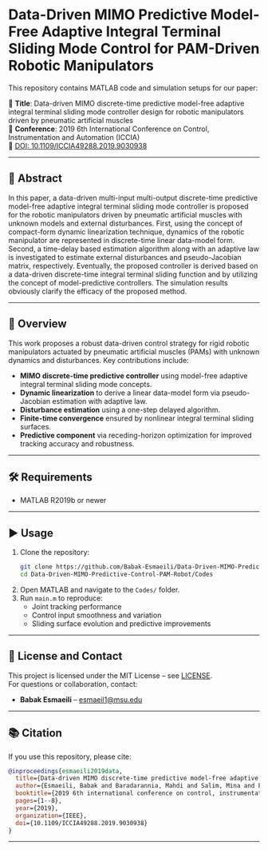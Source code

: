 
# Data-Driven MIMO Predictive Model-Free Adaptive Integral Terminal Sliding Mode Control for PAM-Driven Robotic Manipulators

This repository contains MATLAB code and simulation setups for our paper:

📄 **Title**: Data-driven MIMO discrete-time predictive model-free adaptive integral terminal sliding mode controller design for robotic manipulators driven by pneumatic artificial muscles  
📰 **Conference**: 2019 6th International Conference on Control, Instrumentation and Automation (ICCIA)    
🔗 [DOI: 10.1109/ICCIA49288.2019.9030938](https://doi.org/10.1109/ICCIA49288.2019.9030938)

---

## 🧠 Abstract

In this paper, a data-driven multi-input multi-output discrete-time predictive model-free adaptive integral terminal sliding mode controller is proposed for the robotic manipulators driven by pneumatic artificial muscles with unknown models and external disturbances. First, using the concept of compact-form dynamic linearization technique, dynamics of the robotic manipulator are represented in discrete-time linear data-model form. Second, a time-delay based estimation algorithm along with an adaptive law is investigated to estimate external disturbances and pseudo-Jacobian matrix, respectively. Eventually, the proposed controller is derived based on a data-driven discrete-time integral terminal sliding function and by utilizing the concept of model-predictive controllers. The simulation results obviously clarify the efficacy of the proposed method.

---

## 🎯 Overview

This work proposes a robust data-driven control strategy for rigid robotic manipulators actuated by pneumatic artificial muscles (PAMs) with unknown dynamics and disturbances. Key contributions include:
- **MIMO discrete-time predictive controller** using model-free adaptive integral terminal sliding mode concepts.
- **Dynamic linearization** to derive a linear data-model form via pseudo-Jacobian estimation with adaptive law.
- **Disturbance estimation** using a one-step delayed algorithm.
- **Finite-time convergence** ensured by nonlinear integral terminal sliding surfaces.
- **Predictive component** via receding-horizon optimization for improved tracking accuracy and robustness.

---

## 🛠 Requirements

- MATLAB R2019b or newer

---

## ▶️ Usage

1. Clone the repository:
   ```bash
   git clone https://github.com/Babak-Esmaeili/Data-Driven-MIMO-Predictive-Control-PAM-Robot.git
   cd Data-Driven-MIMO-Predictive-Control-PAM-Robot/Codes
   ```
2. Open MATLAB and navigate to the `Codes/` folder.  
3. Run `main.m` to reproduce:
   - Joint tracking performance  
   - Control input smoothness and variation  
   - Sliding surface evolution and predictive improvements

---

## 📜 License and Contact

This project is licensed under the MIT License – see [LICENSE](LICENSE).  
For questions or collaboration, contact:

- **Babak Esmaeili** – esmaeil1@msu.edu

---

## 📚 Citation

If you use this repository, please cite:

```bibtex
@inproceedings{esmaeili2019data,
  title={Data-driven MIMO discrete-time predictive model-free adaptive integral terminal sliding mode controller design for robotic manipulators driven by pneumatic artificial muscles},
  author={Esmaeili, Babak and Baradarannia, Mahdi and Salim, Mina and Farzamnia, Ali},
  booktitle={2019 6th international conference on control, instrumentation and automation (ICCIA)},
  pages={1--8},
  year={2019},
  organization={IEEE},
  doi={10.1109/ICCIA49288.2019.9030938}
}
```

---
